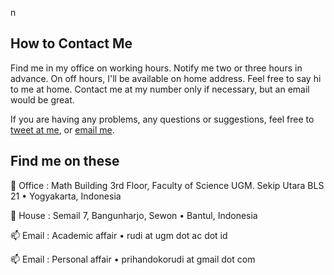 n

## How to Contact Me

Find me in my office on working hours. Notify me two or three hours in advance. On off hours, I'll be available on home address. Feel free to say hi to me at home. Contact me at my number only if necessary, but an email would be great.


If you are having any problems, any questions or suggestions, feel free to [tweet at me](https://twitter.com/intent/tweet?text=%40prihandokorudi), or [email me](mailto:rudi@ugm.ac.id).

## Find me on these

:office: Office
:    Math Building 3rd Floor, Faculty of Science UGM.
	 Sekip Utara BLS 21  • Yogyakarta, Indonesia


:house_with_garden: House
:    Semail 7, Bangunharjo, Sewon • Bantul, Indonesia


:mailbox: Email
:    Academic affair • rudi at ugm dot ac dot id


:mailbox: Email
:    Personal affair • prihandokorudi at gmail dot com



